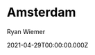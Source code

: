 ---
title: Amsterdam
github: https://github.com/ryanwiemer/gatsby-theme-amsterdam
demo: https://amsterdam.netlify.app/
license: MIT
author: Ryan Wiemer
author_link: ''
date: 2021-04-29T00:00:00.000Z
ssg:
  - Gatsby
cms:
  - NetlifyCMS
css: null
category: null
description: A Gatsby theme for artists, photographers and other creative folks.
draft: false
publish_date: '2019-07-24T06:20:23Z'
update_date: '2021-12-03T06:00:11Z'
github_star: 135
github_fork: 32
---